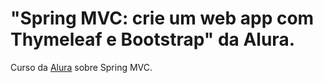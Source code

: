 # "Spring MVC: crie um web app com Thymeleaf e Bootstrap" da Alura.

Curso da [Alura](https://cursos.alura.com.br/course/spring-mvc-thymeleaf-bootstrap) sobre Spring MVC.